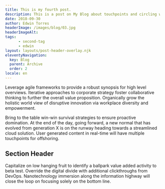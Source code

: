 ```yaml
---
title: This is my fourth post.
description: This is a post on My Blog about touchpoints and circling wagons.
date: 2018-09-30
author: Edwin Torres
headerImage: /images/blog/03.jpg
headerImageAlt: 
tags: 
      - second-tag
      - edwin
layout: layouts/post-header-overlay.njk
eleventyNavigation:
  key: Blog
  parent: Archive
  order: 2
locale: en
---
```

Leverage agile frameworks to provide a robust synopsis for high level overviews. Iterative approaches to corporate strategy foster collaborative thinking to further the overall value proposition. Organically grow the holistic world view of disruptive innovation via workplace diversity and empowerment.

Bring to the table win-win survival strategies to ensure proactive domination. At the end of the day, going forward, a new normal that has evolved from generation X is on the runway heading towards a streamlined cloud solution. User generated content in real-time will have multiple touchpoints for offshoring.

## Section Header

Capitalize on low hanging fruit to identify a ballpark value added activity to beta test. Override the digital divide with additional clickthroughs from DevOps. Nanotechnology immersion along the information highway will close the loop on focusing solely on the bottom line.

